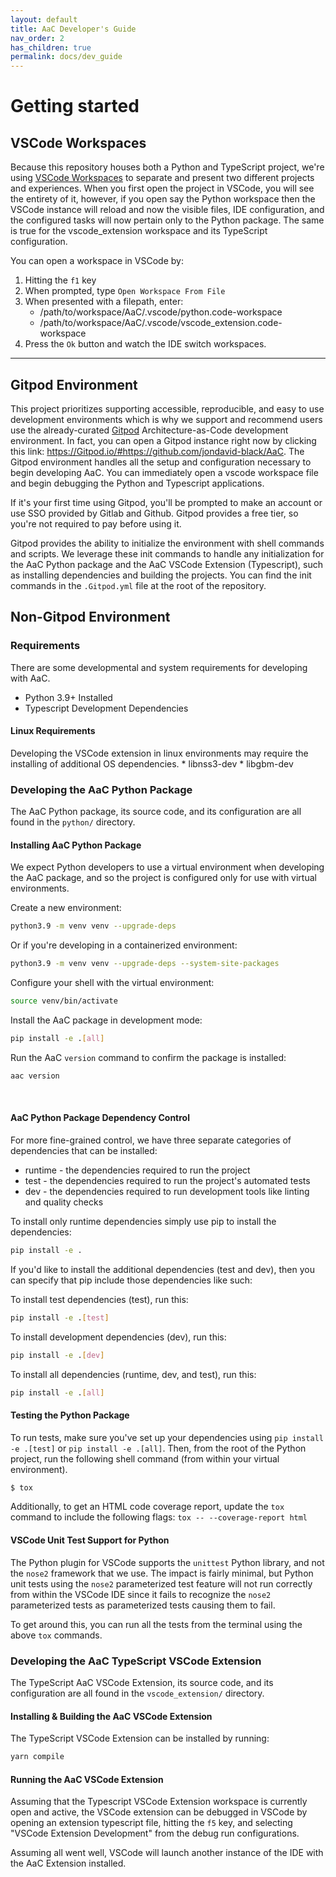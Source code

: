 ```yaml
---
layout: default
title: AaC Developer's Guide
nav_order: 2
has_children: true
permalink: docs/dev_guide
---
```


# Getting started
## VSCode Workspaces
Because this repository houses both a Python and TypeScript project, we're using [VSCode Workspaces](https://code.visualstudio.com/docs/editor/workspaces) to separate and present two different projects and experiences. When you first open the project in VSCode, you will see the entirety of it, however, if you open say the Python workspace then the VSCode instance will reload and now the visible files, IDE configuration, and the configured tasks will now pertain only to the Python package. The same is true for the vscode_extension workspace and its TypeScript configuration.

You can open a workspace in VSCode by:
1. Hitting the `f1` key
2. When prompted, type `Open Workspace From File`
3. When presented with a filepath, enter:
    - /path/to/workspace/AaC/.vscode/python.code-workspace
    - /path/to/workspace/AaC/.vscode/vscode_extension.code-workspace
4. Press the `Ok` button and watch the IDE switch workspaces.
---

## Gitpod Environment
This project prioritizes supporting accessible, reproducible, and easy to use development environments which is why we support and recommend users use the already-curated [Gitpod](https://www.gitpod.io/) Architecture-as-Code development environment. In fact, you can open a Gitpod instance right now by clicking this link: https://Gitpod.io/#https://github.com/jondavid-black/AaC. The Gitpod environment handles all the setup and configuration necessary to begin developing AaC. You can immediately open a vscode workspace file and begin debugging the Python and Typescript applications.

If it's your first time using Gitpod, you'll be prompted to make an account or use SSO provided by Gitlab and Github. Gitpod provides a free tier, so you're not required to pay before using it.

Gitpod provides the ability to initialize the environment with shell commands and scripts. We leverage these init commands to handle any initialization for the AaC Python package and the AaC VSCode Extension (Typescript), such as installing dependencies and building the projects. You can find the init commands in the `.Gitpod.yml` file at the root of the repository.

## Non-Gitpod Environment

### Requirements
There are some developmental and system requirements for developing with AaC.

* Python 3.9+ Installed
* Typescript Development Dependencies

#### Linux Requirements
Developing the VSCode extension in linux environments may require the installing of additional OS dependencies.
    * libnss3-dev
    * libgbm-dev

### Developing the AaC Python Package
The AaC Python package, its source code, and its configuration are all found in the `python/` directory.

#### Installing AaC Python Package
We expect Python developers to use a virtual environment when developing the AaC package, and so the project is configured only for use with virtual environments.

Create a new environment:
```bash
python3.9 -m venv venv --upgrade-deps
```

Or if you're developing in a containerized environment:
```bash
python3.9 -m venv venv --upgrade-deps --system-site-packages
```

Configure your shell with the virtual environment:
```bash
source venv/bin/activate
```

Install the AaC package in development mode:
```bash
pip install -e .[all]
```

Run the AaC `version` command to confirm the package is installed:
```bash
aac version
```

<br>

#### AaC Python Package Dependency Control
For more fine-grained control, we have three separate categories of dependencies that can be installed:
- runtime - the dependencies required to run the project
- test - the dependencies required to run the project's automated tests
- dev - the dependencies required to run development tools like linting and quality checks

To install only runtime dependencies simply use pip to install the dependencies:
```bash
pip install -e .
```

If you'd like to install the additional dependencies (test and dev), then you can specify that pip include those dependencies like such:

To install test dependencies (test), run this:
```bash
pip install -e .[test]
```

To install development dependencies (dev), run this:
```bash
pip install -e .[dev]
```

To install all dependencies (runtime, dev, and test), run this:
```bash
pip install -e .[all]
```

#### Testing the Python Package
To run tests, make sure you've set up your dependencies using `pip install -e .[test]` or `pip install -e .[all]`. Then, from the root of the Python project, run the following shell command (from within your virtual environment).

```bash
$ tox
```

Additionally, to get an HTML code coverage report, update the `tox` command to include the following flags: `tox -- --coverage-report html`

#### VSCode Unit Test Support for Python
The Python plugin for VSCode supports the `unittest` Python library, and not the `nose2` framework that we use. The impact is fairly minimal, but Python unit tests using the `nose2` parameterized test feature will not run correctly from within the VSCode IDE since it fails to recognize the `nose2` parameterized tests as parameterized tests causing them to fail.

To get around this, you can run all the tests from the terminal using the above `tox` commands.

### Developing the AaC TypeScript VSCode Extension
The TypeScript AaC VSCode Extension, its source code, and its configuration are all found in the `vscode_extension/` directory.

#### Installing & Building the AaC VSCode Extension
The TypeScript VSCode Extension can be installed by running:
```bash
yarn compile
```

#### Running the AaC VSCode Extension
Assuming that the Typescript VSCode Extension workspace is currently open and active, the VSCode extension can be debugged in VSCode by opening an extension typescript file, hitting the `f5` key, and selecting "VSCode Extension Development" from the debug run configurations.

Assuming all went well, VSCode will launch another instance of the IDE with the AaC Extension installed.